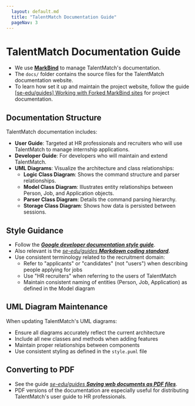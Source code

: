 ```yaml
---
  layout: default.md
  title: "TalentMatch Documentation Guide"
  pageNav: 3
---
```


# TalentMatch Documentation Guide

* We use [**MarkBind**](https://markbind.org/) to manage TalentMatch's documentation.
* The `docs/` folder contains the source files for the TalentMatch documentation website.
* To learn how set it up and maintain the project website, follow the guide [[se-edu/guides] Working with Forked MarkBind sites](https://se-education.org/guides/tutorials/markbind-forked-sites.html) for project documentation.

## Documentation Structure

TalentMatch documentation includes:

* **User Guide**: Targeted at HR professionals and recruiters who will use TalentMatch to manage internship applications.
* **Developer Guide**: For developers who will maintain and extend TalentMatch.
* **UML Diagrams**: Visualize the architecture and class relationships:
  * **Logic Class Diagram**: Shows the command structure and parser relationships.
  * **Model Class Diagram**: Illustrates entity relationships between Person, Job, and Application objects.
  * **Parser Class Diagram**: Details the command parsing hierarchy.
  * **Storage Class Diagram**: Shows how data is persisted between sessions.

## Style Guidance

* Follow the [**_Google developer documentation style guide_**](https://developers.google.com/style).
* Also relevant is the [_se-edu/guides **Markdown coding standard**_](https://se-education.org/guides/conventions/markdown.html).
* Use consistent terminology related to the recruitment domain:
  * Refer to "applicants" or "candidates" (not "users") when describing people applying for jobs
  * Use "HR recruiters" when referring to the users of TalentMatch
  * Maintain consistent naming of entities (Person, Job, Application) as defined in the Model diagram

## UML Diagram Maintenance

When updating TalentMatch's UML diagrams:
* Ensure all diagrams accurately reflect the current architecture
* Include all new classes and methods when adding features
* Maintain proper relationships between components
* Use consistent styling as defined in the `style.puml` file

## Converting to PDF

* See the guide [_se-edu/guides **Saving web documents as PDF files**_](https://se-education.org/guides/tutorials/savingPdf.html).
* PDF versions of the documentation are especially useful for distributing TalentMatch's user guide to HR professionals.
